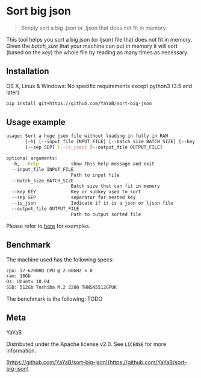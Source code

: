# Sort big json
> Simply sort a big .json or .ljson that does not fit in memory


This tool helps you sort a big json (or ljson) file that does not fit in memory.
Given the *batch_size* that your machine can put in memory it will sort (based on the *key*) the whole file by
reading as many times as necessary.

## Installation

OS X, Linux & Windows:
No specific requirements except python3 (3.5 and later).

```sh
pip install git+https://github.com/YaYaB/sort-big-json
```


## Usage example

```sh
usage: Sort a huge json file without loading in fully in RAM
       [-h] [--input_file INPUT_FILE] [--batch_size BATCH_SIZE] [--key KEY]
       [--sep SEP] [--is_json] [--output_file OUTPUT_FILE]

optional arguments:
  -h, --help            show this help message and exit
  --input_file INPUT_FILE
                        Path to input file
  --batch_size BATCH_SIZE
                        Batch size that can fit in memory
  --key KEY             Key or subkey used to sort
  --sep SEP             separator for nested key
  --is_json             Indicate if it is a json or ljson file
  --output_file OUTPUT_FILE
                        Path to output sorted file

```

Please refer to [here](https://github.com/YaYaB/sort-big-json/examples) for examples.

## Benchmark
The machine used has the following specs:

```sh
cpu: i7-6700HQ CPU @ 2.60GHz × 8
ram: 16Gb
Os: Ubuntu 18.04
SSD: 512Gb Toshiba M.2 2280 THNSN5512GPUK 
```

The benchmark is the following:
TODO

## Meta

YaYaB

Distributed under the Apache license v2.0. See ``LICENSE`` for more information.

[https://github.com/YaYaB/sort-big-json](https://github.com/YaYaB/sort-big-json)

